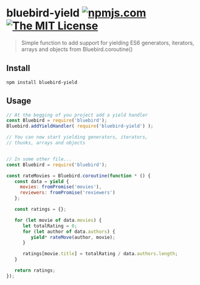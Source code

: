 # bluebird-yield [![npmjs.com][npmjs-img]][npmjs-url] [![The MIT License][license-img]][license-url]

> Simple function to add support for yielding ES6 generators, iterators, arrays and objects from Bluebird.coroutine()

## Install
```
npm install bluebird-yield
```


## Usage

```js
// At the begging of you project add a yield handler
const Bluebird = require('bluebird');
Bluebird.addYieldHandler( require('bluebird-yield') );

// You can now start yielding generators, iterators,
// thunks, arrays and objects


// In some other file...
const Bluebird = require('bluebird');

const rateMovies = Bluebird.coroutine(function * () {
   const data = yield {
     movies: fromPromise('movies'),
     reviewers: fromPromise('reviewers')
   };

   const ratings = {};

   for (let movie of data.movies) {
      let totalRating = 0;
      for (let author of data.authors) {
         yield* rateMove(author, movie);
      }

      ratings[movie.title] = totalRating / data.authors.length;
   }

   return ratings;
});
```

[npmjs-url]: https://www.npmjs.com/package/bluebird-yield
[npmjs-img]: https://img.shields.io/npm/v/bluebird-yield.svg?label=bluebird-yield

[license-url]: https://github.com/a-s-o/bluebird-yield/blob/master/LICENSE
[license-img]: https://img.shields.io/badge/license-MIT-blue.svg
